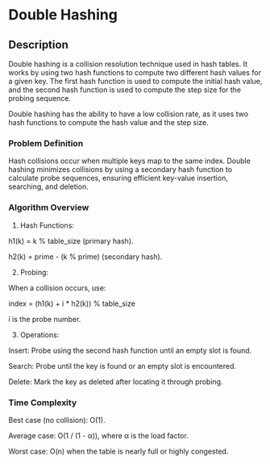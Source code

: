 # Double Hashing

## Description

Double hashing is a collision resolution technique used in hash tables. It works by using two hash functions to compute two different hash values for a given key. The first hash function is used to compute the initial hash value, and the second hash function is used to compute the step size for the probing sequence.

Double hashing has the ability to have a low collision rate, as it uses two hash functions to compute the hash value and the step size.

### Problem Definition

Hash collisions occur when multiple keys map to the same index. Double hashing minimizes collisions by using a secondary hash function to calculate probe sequences, ensuring efficient key-value insertion, searching, and deletion.

### Algorithm Overview

1. Hash Functions:

h1(k) = k % table_size (primary hash).

h2(k) = prime - (k % prime) (secondary hash).



2. Probing:

When a collision occurs, use:

index = (h1(k) + i * h2(k)) % table_size

i is the probe number.



3. Operations:

Insert: Probe using the second hash function until an empty slot is found.

Search: Probe until the key is found or an empty slot is encountered.

Delete: Mark the key as deleted after locating it through probing.


### Time Complexity

Best case (no collision): O(1).

Average case: O(1 / (1 - α)), where α is the load factor.

Worst case: O(n) when the table is nearly full or highly congested.